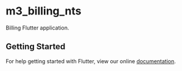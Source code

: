 # m3_billing_nts

Billing Flutter application.

## Getting Started

For help getting started with Flutter, view our online
[documentation](https://flutter.io/).
